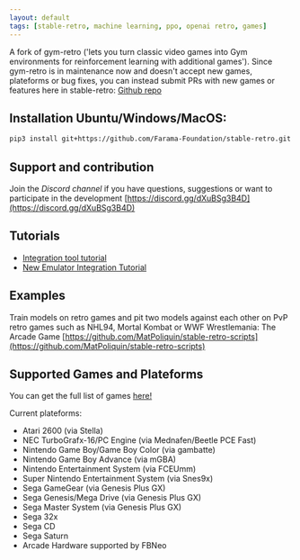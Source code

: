 ```yaml
---
layout: default
tags: [stable-retro, machine learning, ppo, openai retro, games]
---
```


A fork of gym-retro ('lets you turn classic video games into Gym environments for reinforcement learning with additional games').
Since gym-retro is in maintenance now and doesn't accept new games, plateforms or bug fixes, you can instead submit PRs with new games or features here in stable-retro: [Github repo](https://github.com/Farama-Foundation/stable-retro)


## Installation Ubuntu/Windows/MacOS:
```bash
pip3 install git+https://github.com/Farama-Foundation/stable-retro.git
```


## Support and contribution
Join the *Discord channel* if you have questions, suggestions or want to participate in the development
[https://discord.gg/dXuBSg3B4D](https://discord.gg/dXuBSg3B4D)


## Tutorials

*   [Integration tool tutorial](https://youtube.com/playlist?list=PLmwlWbdWpZVtH6NXqWbrnWOf6SWv9nJBY)
*   [New Emulator Integration Tutorial](https://www.videogames.ai/2023/06/22/Integrate-emulator-stable-retro.html)

## Examples

Train models on retro games and pit two models against each other on PvP retro games such as NHL94, Mortal Kombat or WWF Wrestlemania: The Arcade Game
[https://github.com/MatPoliquin/stable-retro-scripts](https://github.com/MatPoliquin/stable-retro-scripts)


## Supported Games and Plateforms

You can get the full list of games [here!](https://github.com/MatPoliquin/stable-retro/tree/master/retro/data/stable) 

Current plateforms:

*   Atari 2600 (via Stella)
*   NEC TurboGrafx-16/PC Engine (via Mednafen/Beetle PCE Fast)
*   Nintendo Game Boy/Game Boy Color (via gambatte)
*   Nintendo Game Boy Advance (via mGBA)
*   Nintendo Entertainment System (via FCEUmm)
*   Super Nintendo Entertainment System (via Snes9x)
*   Sega GameGear (via Genesis Plus GX)
*   Sega Genesis/Mega Drive (via Genesis Plus GX)
*   Sega Master System (via Genesis Plus GX)
*   Sega 32x
*   Sega CD
*   Sega Saturn
*   Arcade Hardware supported by FBNeo



